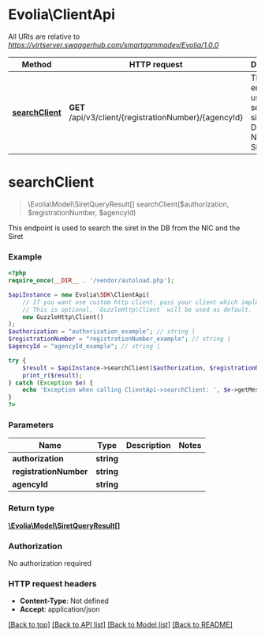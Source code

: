 # Evolia\ClientApi

All URIs are relative to *https://virtserver.swaggerhub.com/smartgammadev/Evolia/1.0.0*

Method | HTTP request | Description
------------- | ------------- | -------------
[**searchClient**](ClientApi.md#searchclient) | **GET** /api/v3/client/{registrationNumber}/{agencyId} | This endpoint is used to search the siret in the DB from the NIC and the Siret

# **searchClient**
> \Evolia\Model\SiretQueryResult[] searchClient($authorization, $registrationNumber, $agencyId)

This endpoint is used to search the siret in the DB from the NIC and the Siret

### Example
```php
<?php
require_once(__DIR__ . '/vendor/autoload.php');

$apiInstance = new Evolia\SDK\ClientApi(
    // If you want use custom http client, pass your client which implements `GuzzleHttp\ClientInterface`.
    // This is optional, `GuzzleHttp\Client` will be used as default.
    new GuzzleHttp\Client()
);
$authorization = "authorization_example"; // string | 
$registrationNumber = "registrationNumber_example"; // string | 
$agencyId = "agencyId_example"; // string | 

try {
    $result = $apiInstance->searchClient($authorization, $registrationNumber, $agencyId);
    print_r($result);
} catch (Exception $e) {
    echo 'Exception when calling ClientApi->searchClient: ', $e->getMessage(), PHP_EOL;
}
?>
```

### Parameters

Name | Type | Description  | Notes
------------- | ------------- | ------------- | -------------
 **authorization** | **string**|  |
 **registrationNumber** | **string**|  |
 **agencyId** | **string**|  |

### Return type

[**\Evolia\Model\SiretQueryResult[]**](../Model/SiretQueryResult.md)

### Authorization

No authorization required

### HTTP request headers

 - **Content-Type**: Not defined
 - **Accept**: application/json

[[Back to top]](#) [[Back to API list]](../../README.md#documentation-for-api-endpoints) [[Back to Model list]](../../README.md#documentation-for-models) [[Back to README]](../../README.md)

